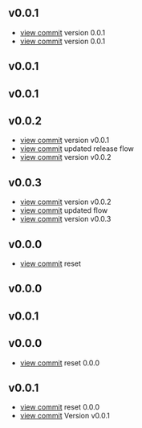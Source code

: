 <!-- START v0.0.1 -->
## v0.0.1

* [view commit](http://github.com/AndriyKalashnykov/gotest/commit/5c38c0debadc3e0543aff9e1dcd92e41cd292685) version 0.0.1
* [view commit](http://github.com/AndriyKalashnykov/gotest/commit/ecc72f828e2e8431f5fdcf7811e4b371918487e3) version 0.0.1
<!-- END v0.0.1 -->

<!-- START v0.0.1 -->
## v0.0.1


<!-- END v0.0.1 -->

<!-- START v0.0.1 -->
## v0.0.1


<!-- END v0.0.1 -->

<!-- START v0.0.2 -->
## v0.0.2

* [view commit](http://github.com/AndriyKalashnykov/gotest/commit/c59e271169c49eb2dd0e9fb56dd0625d73df6a74) version v0.0.1
* [view commit](http://github.com/AndriyKalashnykov/gotest/commit/2c80b149fe7515f43ecd65f14f077de41df00f3b) updated release flow
* [view commit](http://github.com/AndriyKalashnykov/gotest/commit/8523122b13f119c427e46c5dd67ab51b6160bb05) version v0.0.2
<!-- END v0.0.2 -->

<!-- START v0.0.3 -->
## v0.0.3

* [view commit](http://github.com/AndriyKalashnykov/gotest/commit/5854e6bff6f6c83296d91e060e7e5435941b9d7c) version v0.0.2
* [view commit](http://github.com/AndriyKalashnykov/gotest/commit/4510900954bc42f39d7c18d653213ccde197ef0b) updated flow
* [view commit](http://github.com/AndriyKalashnykov/gotest/commit/53664780b687679879126356a918788cf2e9273b) version v0.0.3
<!-- END v0.0.3 -->

<!-- START v0.0.0 -->
## v0.0.0

* [view commit](http://github.com/AndriyKalashnykov/gotest/commit/48bab9e36ac885797bee5773cfbb5530c8d3a659) reset
<!-- END v0.0.0 -->

<!-- START v0.0.0 -->
## v0.0.0


<!-- END v0.0.0 -->

<!-- START v0.0.1 -->
## v0.0.1


<!-- END v0.0.1 -->

<!-- START v0.0.0 -->
## v0.0.0

* [view commit](http://github.com/AndriyKalashnykov/gotest/commit/b440c94b64e256528562bb88d7cfe308658cf146) reset 0.0.0
<!-- END v0.0.0 -->

<!-- START v0.0.1 -->
## v0.0.1

* [view commit](http://github.com/AndriyKalashnykov/gotest/commit/b440c94b64e256528562bb88d7cfe308658cf146) reset 0.0.0
* [view commit](http://github.com/AndriyKalashnykov/gotest/commit/f6b36f33b270d5a97e6b56dabfecc9b586483363) Version v0.0.1
<!-- END v0.0.1 -->

